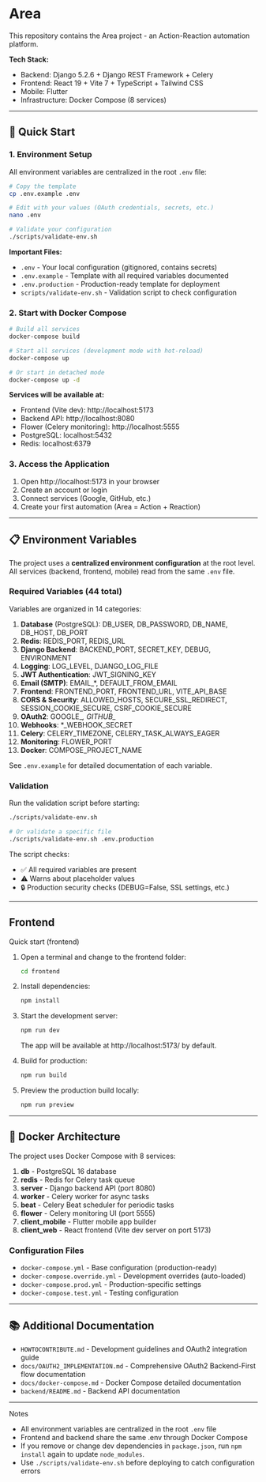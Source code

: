 # Area

This repository contains the Area project - an Action-Reaction automation platform.

**Tech Stack:**
- Backend: Django 5.2.6 + Django REST Framework + Celery
- Frontend: React 19 + Vite 7 + TypeScript + Tailwind CSS
- Mobile: Flutter
- Infrastructure: Docker Compose (8 services)

---

## 🚀 Quick Start

### 1. Environment Setup

All environment variables are centralized in the root `.env` file:

```bash
# Copy the template
cp .env.example .env

# Edit with your values (OAuth credentials, secrets, etc.)
nano .env

# Validate your configuration
./scripts/validate-env.sh
```

**Important Files:**
- `.env` - Your local configuration (gitignored, contains secrets)
- `.env.example` - Template with all required variables documented
- `.env.production` - Production-ready template for deployment
- `scripts/validate-env.sh` - Validation script to check configuration

### 2. Start with Docker Compose

```bash
# Build all services
docker-compose build

# Start all services (development mode with hot-reload)
docker-compose up

# Or start in detached mode
docker-compose up -d
```

**Services will be available at:**
- Frontend (Vite dev): http://localhost:5173
- Backend API: http://localhost:8080
- Flower (Celery monitoring): http://localhost:5555
- PostgreSQL: localhost:5432
- Redis: localhost:6379

### 3. Access the Application

1. Open http://localhost:5173 in your browser
2. Create an account or login
3. Connect services (Google, GitHub, etc.)
4. Create your first automation (Area = Action + Reaction)

---

## 📋 Environment Variables

The project uses a **centralized environment configuration** at the root level. All services (backend, frontend, mobile) read from the same `.env` file.

### Required Variables (44 total)

Variables are organized in 14 categories:
1. **Database** (PostgreSQL): DB_USER, DB_PASSWORD, DB_NAME, DB_HOST, DB_PORT
2. **Redis**: REDIS_PORT, REDIS_URL
3. **Django Backend**: BACKEND_PORT, SECRET_KEY, DEBUG, ENVIRONMENT
4. **Logging**: LOG_LEVEL, DJANGO_LOG_FILE
5. **JWT Authentication**: JWT_SIGNING_KEY
6. **Email (SMTP)**: EMAIL_*, DEFAULT_FROM_EMAIL
7. **Frontend**: FRONTEND_PORT, FRONTEND_URL, VITE_API_BASE
8. **CORS & Security**: ALLOWED_HOSTS, SECURE_SSL_REDIRECT, SESSION_COOKIE_SECURE, CSRF_COOKIE_SECURE
9. **OAuth2**: GOOGLE_*, GITHUB_*
10. **Webhooks**: *_WEBHOOK_SECRET
11. **Celery**: CELERY_TIMEZONE, CELERY_TASK_ALWAYS_EAGER
12. **Monitoring**: FLOWER_PORT
13. **Docker**: COMPOSE_PROJECT_NAME

See `.env.example` for detailed documentation of each variable.

### Validation

Run the validation script before starting:

```bash
./scripts/validate-env.sh

# Or validate a specific file
./scripts/validate-env.sh .env.production
```

The script checks:
- ✅ All required variables are present
- ⚠️ Warns about placeholder values
- 🔒 Production security checks (DEBUG=False, SSL settings, etc.)

---

## Frontend

Quick start (frontend)

1. Open a terminal and change to the frontend folder:

    ```bash
    cd frontend
    ```

2. Install dependencies:

    ```bash
    npm install
    ```

3. Start the development server:

    ```bash
    npm run dev
    ```

    The app will be available at http://localhost:5173/ by default.

4. Build for production:

    ```bash
    npm run build
    ```

5. Preview the production build locally:

    ```bash
    npm run preview
    ```

---

## 🐳 Docker Architecture

The project uses Docker Compose with 8 services:

1. **db** - PostgreSQL 16 database
2. **redis** - Redis for Celery task queue
3. **server** - Django backend API (port 8080)
4. **worker** - Celery worker for async tasks
5. **beat** - Celery Beat scheduler for periodic tasks
6. **flower** - Celery monitoring UI (port 5555)
7. **client_mobile** - Flutter mobile app builder
8. **client_web** - React frontend (Vite dev server on port 5173)

### Configuration Files

- `docker-compose.yml` - Base configuration (production-ready)
- `docker-compose.override.yml` - Development overrides (auto-loaded)
- `docker-compose.prod.yml` - Production-specific settings
- `docker-compose.test.yml` - Testing configuration

---

## 📚 Additional Documentation

- `HOWTOCONTRIBUTE.md` - Development guidelines and OAuth2 integration guide
- `docs/OAUTH2_IMPLEMENTATION.md` - Comprehensive OAuth2 Backend-First flow documentation
- `docs/docker-compose.md` - Docker Compose detailed documentation
- `backend/README.md` - Backend API documentation

---

Notes

- All environment variables are centralized in the root `.env` file
- Frontend and backend share the same .env through Docker Compose
- If you remove or change dev dependencies in `package.json`, run `npm install` again to update `node_modules`.
- Use `./scripts/validate-env.sh` before deploying to catch configuration errors
